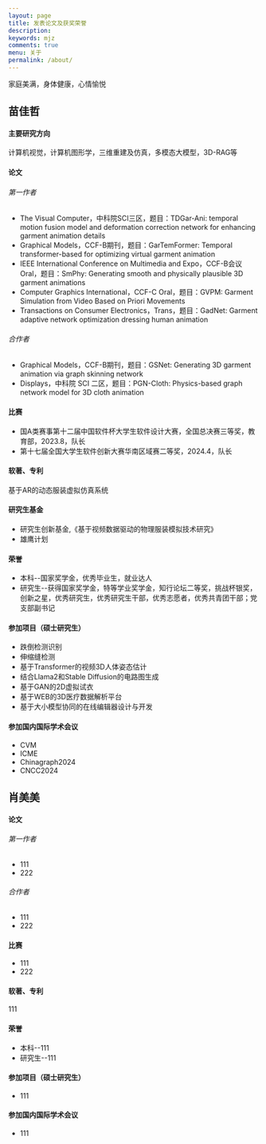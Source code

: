 ```yaml
---
layout: page
title: 发表论文及获奖荣誉
description: 
keywords: mjz
comments: true
menu: 关于
permalink: /about/
---
```

家庭美满，身体健康，心情愉悦

## 苗佳哲
<h4>主要研究方向</h4> 
计算机视觉，计算机图形学，三维重建及仿真，多模态大模型，3D-RAG等
<h4>论文</h4>
<h6>第一作者</h6>
  <ul>
    <li>The Visual Computer，中科院SCI三区，题目：TDGar-Ani: temporal motion fusion model and deformation correction network for enhancing garment animation details </li>
    <li>Graphical Models，CCF-B期刊，题目：GarTemFormer: Temporal transformer-based for optimizing virtual garment animation</li>
    <li>IEEE International Conference on Multimedia and Expo，CCF-B会议 Oral，题目：SmPhy: Generating smooth and physically plausible 3D garment animations</li>
    <li>Computer Graphics International，CCF-C Oral，题目：GVPM: Garment Simulation from Video Based on Priori Movements</li>
    <li>Transactions on Consumer Electronics，Trans，题目：GadNet: Garment adaptive network optimization dressing human animation</li>
  </ul>
<h6>合作者</h6>
  <ul>
    <li>Graphical Models，CCF-B期刊，题目：GSNet: Generating 3D garment animation via graph skinning network</li>
    <li>Displays，中科院 SCI 二区，题目：PGN-Cloth: Physics-based graph network model for 3D cloth animation</li>
  </ul>
<h4>比赛</h4>
  <ul>
    <li>国A类赛事第十二届中国软件杯大学生软件设计大赛，全国总决赛三等奖，教育部，2023.8，队长</li>
    <li>第十七届全国大学生软件创新大赛华南区域赛二等奖，2024.4，队长</li>
  </ul>
<h4>软著、专利</h4>
基于AR的动态服装虚拟仿真系统
<h4>研究生基金</h4>
  <ul>
    <li>研究生创新基金,《基于视频数据驱动的物理服装模拟技术研究》</li>
    <li>雄鹰计划</li>
  </ul>
<h4>荣誉</h4>
  <ul>
    <li>本科--国家奖学金，优秀毕业生，就业达人</li>
    <li>研究生--获得国家奖学金，特等学业奖学金，知行论坛二等奖，挑战杯银奖，创新之星，优秀研究生，优秀研究生干部，优秀志愿者，优秀共青团干部；党支部副书记</li>
  </ul>
<h4>参加项目（硕士研究生）</h4>
  <ul>
    <li>跌倒检测识别</li>
    <li>伸缩缝检测</li>
    <li>基于Transformer的视频3D人体姿态估计</li>
    <li>结合Llama2和Stable Diffusion的电路图生成</li>
    <li>基于GAN的2D虚拟试衣</li>
    <li>基于WEB的3D医疗数据解析平台</li>
    <li>基于大小模型协同的在线编辑器设计与开发</li>
  </ul>
<h4>参加国内国际学术会议</h4>
  <ul>
    <li>CVM</li>
    <li>ICME</li>
    <li>Chinagraph2024</li>
    <li>CNCC2024</li>
  </ul>

## 肖美美
<h4>论文</h4>
<h6>第一作者</h6>
  <ul>
    <li>111</li>
    <li>222</li>
  </ul>
<h6>合作者</h6>
  <ul>
    <li>111</li>
    <li>222</li>
  </ul>
<h4>比赛</h4>
  <ul>
    <li>111</li>
    <li>222</li>
  </ul>
<h4>软著、专利</h4>
111
<h4>荣誉</h4>
  <ul>
    <li>本科--111</li>
    <li>研究生--111</li>
  </ul>
<h4>参加项目（硕士研究生）</h4>
  <ul>
    <li>111</li>
  </ul>
<h4>参加国内国际学术会议</h4>
  <ul>
    <li>111</li>
  </ul>
